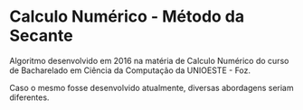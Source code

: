 # Calculo Numérico - Método da Secante
Algoritmo desenvolvido em 2016 na matéria de Calculo Numérico do curso de Bacharelado em Ciência da Computação da UNIOESTE - Foz.

Caso o mesmo fosse desenvolvido atualmente, diversas abordagens seriam diferentes.
